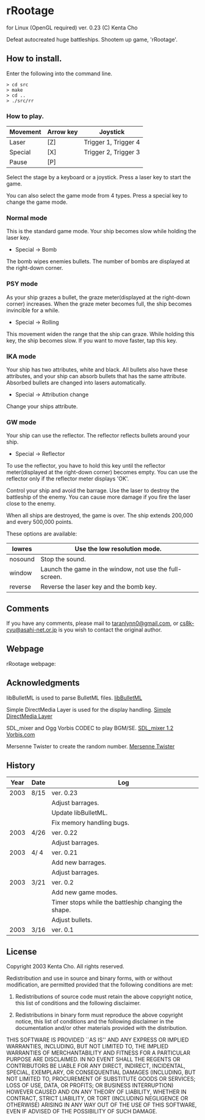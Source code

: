 
# rRootage #

for Linux (OpenGL required)
ver. 0.23
(C) Kenta Cho

Defeat autocreated huge battleships.
Shootem up game, 'rRootage'.


## How to install. ##

Enter the following into the command line.

```
> cd src
> make
> cd ..
> ./src/rr
```


### How to play. ###

| Movement | Arrow key | Joystick             |
| -------- | --------- | -------------------- |
| Laser    | [Z]       | Trigger 1, Trigger 4 |
| Special  | [X]       | Trigger 2, Trigger 3 |
| Pause    | [P]       |                      |

Select the stage by a keyboard or a joystick.
Press a laser key to start the game.

You can also select the game mode from 4 types.
Press a special key to change the game mode.

### Normal mode ###
This is the standard game mode.
Your ship becomes slow while holding the laser key.

- Special → Bomb

The bomb wipes enemies bullets.
The number of bombs are displayed at the right-down corner.

### PSY mode ###
As your ship grazes a bullet,
the graze meter(displayed at the right-down corner) increases.
When the graze meter becomes full, the ship becomes invincible for a while.

- Special → Rolling

This movement widen the range that the ship can graze.
While holding this key, the ship becomes slow.
If you want to move faster, tap this key.

### IKA mode ###
Your ship has two attributes, white and black.
All bullets also have these attributes,
and your ship can absorb bullets that has the same attribute.
Absorbed bullets are changed into lasers automatically.

- Special → Attribution change

Change your ships attribute.

### GW mode ###
Your ship can use the reflector.
The reflector reflects bullets around your ship.

- Special → Reflector

To use the reflector,
you have to hold this key until
the reflector meter(displayed at the right-down corner) becomes empty.
You can use the reflector only if the reflector meter displays 'OK'.

Control your ship and avoid the barrage.
Use the laser to destroy the battleship of the enemy.
You can cause more damage if you fire the laser close to the enemy.

When all ships are destroyed, the game is over.
The ship extends 200,000 and every 500,000 points.

These options are available:

| lowres  | Use the low resolution mode.                            |
| ------- | ------------------------------------------------------- |
| nosound | Stop the sound.                                         |
| window  | Launch the game in the window, not use the full-screen. |
| reverse | Reverse the laser key and the bomb key.                 |


## Comments ##

If you have any comments, please mail to taranlynn0@gmail.com, or
cs8k-cyu@asahi-net.or.jp is you wish to contact the original author.


## Webpage ##

rRootage webpage: [](http://www.asahi-net.or.jp/~cs8k-cyu/windows/rr_e.html)


## Acknowledgments ##

libBulletML is used to parse BulletML files.
 [libBulletML](http://shinh.skr.jp/libbulletml/index_en.html)

Simple DirectMedia Layer is used for the display handling.
 [Simple DirectMedia Layer](http://www.libsdl.org/)

SDL_mixer and Ogg Vorbis CODEC to play BGM/SE.
 [SDL_mixer 1.2](http://www.libsdl.org/projects/SDL_mixer/)
 [Vorbis.com](http://www.vorbis.com/)

Mersenne Twister to create the random number.
 [Mersenne Twister](http://www.math.keio.ac.jp/matumoto/emt.html)


## History ##

| Year | Date | Log                                                  |
| ---- | ---- | ---------------------------------------------------- |
| 2003 | 8/15 | ver. 0.23                                            |
|      |      | Adjust barrages.                                     |
|      |      | Update libBulletML.                                  |
|      |      | Fix memory handling bugs.                            |
| 2003 | 4/26 | ver. 0.22                                            |
|      |      | Adjust barrages.                                     |
| 2003 | 4/ 4 | ver. 0.21                                            |
|      |      | Add new barrages.                                    |
|      |      | Adjust barrages.                                     |
| 2003 | 3/21 | ver. 0.2                                             |
|      |      | Add new game modes.                                  |
|      |      | Timer stops while the battleship changing the shape. |
|      |      | Adjust bullets.                                      |
| 2003 | 3/16 | ver. 0.1                                             |


## License ##


Copyright 2003 Kenta Cho. All rights reserved.

Redistribution and use in source and binary forms,
with or without modification, are permitted provided that
the following conditions are met:

 1. Redistributions of source code must retain the above copyright notice,
    this list of conditions and the following disclaimer.

 2. Redistributions in binary form must reproduce the above copyright notice,
    this list of conditions and the following disclaimer in the documentation
    and/or other materials provided with the distribution.

THIS SOFTWARE IS PROVIDED ``AS IS'' AND ANY EXPRESS OR IMPLIED WARRANTIES,
INCLUDING, BUT NOT LIMITED TO, THE IMPLIED WARRANTIES OF MERCHANTABILITY AND
FITNESS FOR A PARTICULAR PURPOSE ARE DISCLAIMED. IN NO EVENT SHALL
THE REGENTS OR CONTRIBUTORS BE LIABLE FOR ANY DIRECT, INDIRECT, INCIDENTAL,
SPECIAL, EXEMPLARY, OR CONSEQUENTIAL DAMAGES (INCLUDING, BUT NOT LIMITED TO,
PROCUREMENT OF SUBSTITUTE GOODS OR SERVICES; LOSS OF USE, DATA, OR PROFITS;
OR BUSINESS INTERRUPTION) HOWEVER CAUSED AND ON ANY THEORY OF LIABILITY,
WHETHER IN CONTRACT, STRICT LIABILITY, OR TORT (INCLUDING NEGLIGENCE OR
OTHERWISE) ARISING IN ANY WAY OUT OF THE USE OF THIS SOFTWARE, EVEN IF
ADVISED OF THE POSSIBILITY OF SUCH DAMAGE.

